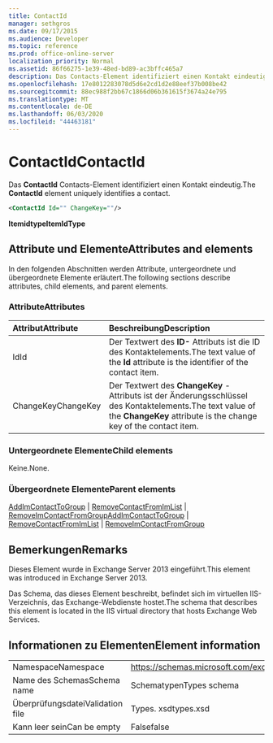 ```yaml
---
title: ContactId
manager: sethgros
ms.date: 09/17/2015
ms.audience: Developer
ms.topic: reference
ms.prod: office-online-server
localization_priority: Normal
ms.assetid: 86f66275-1e39-48ed-bd89-ac3bffc465a7
description: Das Contacts-Element identifiziert einen Kontakt eindeutig.
ms.openlocfilehash: 17e8012283078d5d6e2cd1d2e88eef37b008be42
ms.sourcegitcommit: 88ec988f2bb67c1866d06b361615f3674a24e795
ms.translationtype: MT
ms.contentlocale: de-DE
ms.lasthandoff: 06/03/2020
ms.locfileid: "44463181"
---
```

# <a name="contactid"></a><span data-ttu-id="22008-103">ContactId</span><span class="sxs-lookup"><span data-stu-id="22008-103">ContactId</span></span>

<span data-ttu-id="22008-104">Das **ContactId** Contacts-Element identifiziert einen Kontakt eindeutig.</span><span class="sxs-lookup"><span data-stu-id="22008-104">The **ContactId** element uniquely identifies a contact.</span></span> 
  
```XML
<ContactId Id="" ChangeKey=""/>
```

 <span data-ttu-id="22008-105">**Itemidtype**</span><span class="sxs-lookup"><span data-stu-id="22008-105">**ItemIdType**</span></span>
## <a name="attributes-and-elements"></a><span data-ttu-id="22008-106">Attribute und Elemente</span><span class="sxs-lookup"><span data-stu-id="22008-106">Attributes and elements</span></span>

<span data-ttu-id="22008-107">In den folgenden Abschnitten werden Attribute, untergeordnete und übergeordnete Elemente erläutert.</span><span class="sxs-lookup"><span data-stu-id="22008-107">The following sections describe attributes, child elements, and parent elements.</span></span>
  
### <a name="attributes"></a><span data-ttu-id="22008-108">Attribute</span><span class="sxs-lookup"><span data-stu-id="22008-108">Attributes</span></span>

|<span data-ttu-id="22008-109">**Attribut**</span><span class="sxs-lookup"><span data-stu-id="22008-109">**Attribute**</span></span>|<span data-ttu-id="22008-110">**Beschreibung**</span><span class="sxs-lookup"><span data-stu-id="22008-110">**Description**</span></span>|
|:-----|:-----|
|<span data-ttu-id="22008-111">Id</span><span class="sxs-lookup"><span data-stu-id="22008-111">Id</span></span>  <br/> |<span data-ttu-id="22008-112">Der Textwert des **ID-** Attributs ist die ID des Kontaktelements.</span><span class="sxs-lookup"><span data-stu-id="22008-112">The text value of the **Id** attribute is the identifier of the contact item.</span></span>  <br/> |
|<span data-ttu-id="22008-113">ChangeKey</span><span class="sxs-lookup"><span data-stu-id="22008-113">ChangeKey</span></span>  <br/> |<span data-ttu-id="22008-114">Der Textwert des **ChangeKey** -Attributs ist der Änderungsschlüssel des Kontaktelements.</span><span class="sxs-lookup"><span data-stu-id="22008-114">The text value of the **ChangeKey** attribute is the change key of the contact item.</span></span>  <br/> |
   
### <a name="child-elements"></a><span data-ttu-id="22008-115">Untergeordnete Elemente</span><span class="sxs-lookup"><span data-stu-id="22008-115">Child elements</span></span>

<span data-ttu-id="22008-116">Keine.</span><span class="sxs-lookup"><span data-stu-id="22008-116">None.</span></span>
  
### <a name="parent-elements"></a><span data-ttu-id="22008-117">Übergeordnete Elemente</span><span class="sxs-lookup"><span data-stu-id="22008-117">Parent elements</span></span>

<span data-ttu-id="22008-118">[AddImContactToGroup](addimcontacttogroup.md)  |  [RemoveContactFromImList](removecontactfromimlist.md)  |  [RemoveImContactFromGroup](removeimcontactfromgroup.md)</span><span class="sxs-lookup"><span data-stu-id="22008-118">[AddImContactToGroup](addimcontacttogroup.md) | [RemoveContactFromImList](removecontactfromimlist.md) | [RemoveImContactFromGroup](removeimcontactfromgroup.md)</span></span>
  
## <a name="remarks"></a><span data-ttu-id="22008-119">Bemerkungen</span><span class="sxs-lookup"><span data-stu-id="22008-119">Remarks</span></span>

<span data-ttu-id="22008-120">Dieses Element wurde in Exchange Server 2013 eingeführt.</span><span class="sxs-lookup"><span data-stu-id="22008-120">This element was introduced in Exchange Server 2013.</span></span>
  
<span data-ttu-id="22008-121">Das Schema, das dieses Element beschreibt, befindet sich im virtuellen IIS-Verzeichnis, das Exchange-Webdienste hostet.</span><span class="sxs-lookup"><span data-stu-id="22008-121">The schema that describes this element is located in the IIS virtual directory that hosts Exchange Web Services.</span></span>
  
## <a name="element-information"></a><span data-ttu-id="22008-122">Informationen zu Elementen</span><span class="sxs-lookup"><span data-stu-id="22008-122">Element information</span></span>

|||
|:-----|:-----|
|<span data-ttu-id="22008-123">Namespace</span><span class="sxs-lookup"><span data-stu-id="22008-123">Namespace</span></span>  <br/> |https://schemas.microsoft.com/exchange/services/2006/types  <br/> |
|<span data-ttu-id="22008-124">Name des Schemas</span><span class="sxs-lookup"><span data-stu-id="22008-124">Schema name</span></span>  <br/> |<span data-ttu-id="22008-125">Schematypen</span><span class="sxs-lookup"><span data-stu-id="22008-125">Types schema</span></span>  <br/> |
|<span data-ttu-id="22008-126">Überprüfungsdatei</span><span class="sxs-lookup"><span data-stu-id="22008-126">Validation file</span></span>  <br/> |<span data-ttu-id="22008-127">Types. xsd</span><span class="sxs-lookup"><span data-stu-id="22008-127">types.xsd</span></span>  <br/> |
|<span data-ttu-id="22008-128">Kann leer sein</span><span class="sxs-lookup"><span data-stu-id="22008-128">Can be empty</span></span>  <br/> |<span data-ttu-id="22008-129">False</span><span class="sxs-lookup"><span data-stu-id="22008-129">false</span></span>  <br/> |
   

